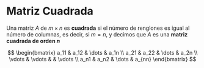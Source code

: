 # Matriz Cuadrada
Una matriz $A$ de $m \times n$ es **cuadrada** si el número de renglones es igual al número de columnas, es decir, si $m = n$, y decimos que $A$ es una **matriz cuadrada de orden $n$**

$$
\begin{bmatrix}
a_11 & a_12 & \dots & a_1n \\
a_21 & a_22 & \dots & a_2n \\
\vdots & \vdots & & \vdots \\
a_n1 & a_n2 & \dots & a_{nn}
\end{bmatrix}
$$